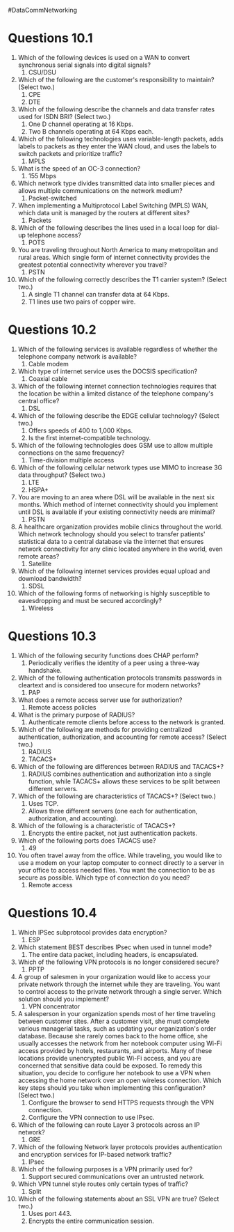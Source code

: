 #DataCommNetworking
# Questions 10.1
1. Which of the following devices is used on a WAN to convert synchronous serial signals into digital signals?
	1. CSU/DSU
2. Which of the following are the customer's responsibility to maintain? (Select two.)
	1. CPE
	2. DTE
3. Which of the following describe the channels and data transfer rates used for ISDN BRI? (Select two.)
	1. One D channel operating at 16 Kbps.
	2. Two B channels operating at 64 Kbps each.
4. Which of the following technologies uses variable-length packets, adds labels to packets as they enter the WAN cloud, and uses the labels to switch packets and prioritize traffic?
	1. MPLS
5. What is the speed of an OC-3 connection?
	1. 155 Mbps
6. Which network type divides transmitted data into smaller pieces and allows multiple communications on the network medium?
	1. Packet-switched
7. When implementing a Multiprotocol Label Switching (MPLS) WAN, which data unit is managed by the routers at different sites?
	1. Packets
8. Which of the following describes the lines used in a local loop for dial-up telephone access?
	1. POTS
9. You are traveling throughout North America to many metropolitan and rural areas. Which single form of internet connectivity provides the greatest potential connectivity wherever you travel?
	1. PSTN
10. Which of the following correctly describes the T1 carrier system? (Select two.)
	1. A single T1 channel can transfer data at 64 Kbps.
	2. T1 lines use two pairs of copper wire.

# Questions 10.2
1. Which of the following services is available regardless of whether the telephone company network is available?
	1. Cable modem
2. Which type of internet service uses the DOCSIS specification?
	1. Coaxial cable
3. Which of the following internet connection technologies requires that the location be within a limited distance of the telephone company's central office?
	1. DSL
4. Which of the following describe the EDGE cellular technology? (Select two.)
	1. Offers speeds of 400 to 1,000 Kbps.
	2. Is the first internet-compatible technology.
5. Which of the following technologies does GSM use to allow multiple connections on the same frequency?
	1. Time-division multiple access
6. Which of the following cellular network types use MIMO to increase 3G data throughput? (Select two.)
	1. LTE
	2. HSPA+
7. You are moving to an area where DSL will be available in the next six months. Which method of internet connectivity should you implement until DSL is available if your existing connectivity needs are minimal?
	1. PSTN
8. A healthcare organization provides mobile clinics throughout the world. Which network technology should you select to transfer patients' statistical data to a central database via the internet that ensures network connectivity for any clinic located anywhere in the world, even remote areas?
	1. Satellite
9. Which of the following internet services provides equal upload and download bandwidth?
	1. SDSL
10. Which of the following forms of networking is highly susceptible to eavesdropping and must be secured accordingly?
	1. Wireless

# Questions 10.3
1. Which of the following security functions does CHAP perform?
	1. Periodically verifies the identity of a peer using a three-way handshake.
2. Which of the following authentication protocols transmits passwords in cleartext and is considered too unsecure for modern networks?
	1. PAP
3. What does a remote access server use for authorization?
	1. Remote access policies
4. What is the primary purpose of RADIUS?
	1. Authenticate remote clients before access to the network is granted.
5. Which of the following are methods for providing centralized authentication, authorization, and accounting for remote access? (Select two.)
	1. RADIUS
	2. TACACS+
6. Which of the following are differences between RADIUS and TACACS+?
	1. RADIUS combines authentication and authorization into a single function, while TACACS+ allows these services to be split between different servers.
7. Which of the following are characteristics of TACACS+? (Select two.)
	1. Uses TCP.
	2. Allows three different servers (one each for authentication, authorization, and accounting).
8. Which of the following is a characteristic of TACACS+?
	1. Encrypts the entire packet, not just authentication packets.
9. Which of the following ports does TACACS use?
	1. 49
10. You often travel away from the office. While traveling, you would like to use a modem on your laptop computer to connect directly to a server in your office to access needed files. You want the connection to be as secure as possible. Which type of connection do you need?
	1. Remote access

# Questions 10.4
1. Which IPSec subprotocol provides data encryption?
	1. ESP
2. Which statement BEST describes IPsec when used in tunnel mode?
	1. The entire data packet, including headers, is encapsulated.
3. Which of the following VPN protocols is no longer considered secure?
	1. PPTP
4. A group of salesmen in your organization would like to access your private network through the internet while they are traveling. You want to control access to the private network through a single server. Which solution should you implement?
	1. VPN concentrator
5. A salesperson in your organization spends most of her time traveling between customer sites. After a customer visit, she must complete various managerial tasks, such as updating your organization's order database. Because she rarely comes back to the home office, she usually accesses the network from her notebook computer using Wi-Fi access provided by hotels, restaurants, and airports. Many of these locations provide unencrypted public Wi-Fi access, and you are concerned that sensitive data could be exposed. To remedy this situation, you decide to configure her notebook to use a VPN when accessing the home network over an open wireless connection. Which key steps should you take when implementing this configuration? (Select two.)
	1. Configure the browser to send HTTPS requests through the VPN connection.
	2. Configure the VPN connection to use IPsec.
6. Which of the following can route Layer 3 protocols across an IP network?
	1. GRE
7. Which of the following Network layer protocols provides authentication and encryption services for IP-based network traffic?
	1. IPsec
8. Which of the following purposes is a VPN primarily used for?
	1. Support secured communications over an untrusted network.
9. Which VPN tunnel style routes only certain types of traffic?
	1. Split
10. Which of the following statements about an SSL VPN are true? (Select two.)
	1. Uses port 443.
	2. Encrypts the entire communication session.